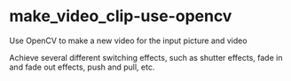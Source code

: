 # make_video_clip-use-opencv

Use OpenCV to make a new video for the input picture and video

Achieve several different switching effects, such as shutter effects, fade in and fade out effects, push and pull, etc.
